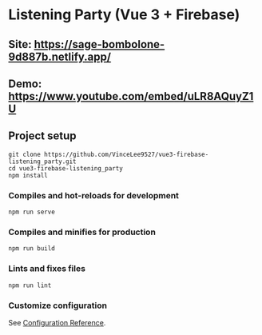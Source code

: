 # Listening Party (Vue 3 + Firebase)

## Site: https://sage-bombolone-9d887b.netlify.app/

## Demo: https://www.youtube.com/embed/uLR8AQuyZ1U

## Project setup
```
git clone https://github.com/VinceLee9527/vue3-firebase-listening_party.git
cd vue3-firebase-listening_party
npm install
```

### Compiles and hot-reloads for development
```
npm run serve
```

### Compiles and minifies for production
```
npm run build
```

### Lints and fixes files
```
npm run lint
```

### Customize configuration
See [Configuration Reference](https://cli.vuejs.org/config/).
